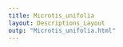 ```yaml
---
title: Microtis_unifolia
layout: Descriptions_Layout 
outp: "Microtis_unifolia.html"
---
```



